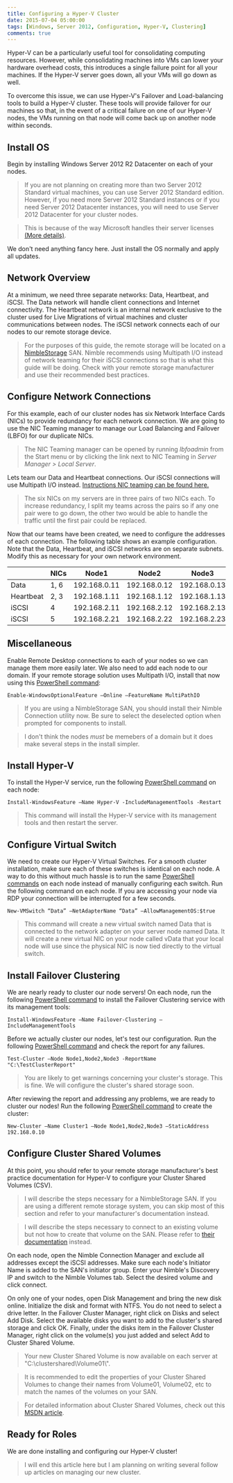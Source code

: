 ```yaml
---
title: Configuring a Hyper-V Cluster
date: 2015-07-04 05:00:00
tags: [Windows, Server 2012, Configuration, Hyper-V, Clustering]
comments: true
---
```


Hyper-V can be a particularly useful tool for consolidating computing resources.
However, while consolidating machines into VMs can lower your hardware overhead
costs, this introduces a single failure point for all your machines. If the Hyper-V
server goes down, all your VMs will go down as well.

To overcome this issue, we can use Hyper-V's Failover and Load-balancing tools
to build a Hyper-V cluster. These tools will provide failover for our machines so
that, in the event of a critical failure on one of our Hyper-V nodes, the VMs
running on that node will come back up on another node within seconds.

<!--more-->

## Install OS

Begin by installing Windows Server 2012 R2 Datacenter on each of your nodes.

>If you are not planning on creating more than two Server 2012 Standard virtual
machines, you can use Server 2012 Standard edition. However, if you need more
Server 2012 Standard instances or if you need Server 2012 Datacenter instances,
you will need to use Server 2012 Datacenter for your cluster nodes.

> This is because of the way Microsoft handles their server licenses
[(More details)](http://www.altaro.com/hyper-v/virtual-machine-licensing-hyper-v/).

We don't need anything fancy here. Just install the OS normally and apply all
updates.

## Network Overview

At a minimum, we need three separate networks: Data, Heartbeat, and iSCSI. The
Data network will handle client connections and Internet connectivity. The
Heartbeat network is an internal network exclusive to the cluster used for
Live Migrations of virtual machines and cluster communications between nodes.
The iSCSI network connects each of our nodes to our remote storage device.

>For the purposes of this guide, the remote storage will be located on a
[NimbleStorage](http://www.nimblestorage.com/products-technology/products-specs/) SAN.
Nimble recommends using Multipath I/O instead of network teaming for their iSCSI
connections so that is what this guide will be doing. Check with your remote
storage manufacturer and use their recommended best practices.

## Configure Network Connections

For this example, each of our cluster nodes has six Network Interface Cards
(NICs) to provide redundancy for each network connection. We are going to use
the NIC Teaming manager to manage our Load Balancing and Failover (LBFO) for
our duplicate NICs.

> The NIC Teaming manager can be opened by running *lbfoadmin* from the Start
  menu or by clicking the link next to NIC Teaming in *Server Manager > Local
  Server*.

Lets team our Data and Heartbeat connections. Our iSCSI connections will use
Multipath I/O instead. [Instructions NIC teaming can be found here.](/2015/07/06/Load_Balancing_and_Failover_on_Server_2012/)

>The six NICs on my servers are in three pairs of two NICs each. To increase
redundancy, I split my teams across the pairs so if any one pair were to go
down, the other two would be able to handle the traffic until the first pair
could be replaced.

Now that our teams have been created, we need to configure the addresses of each
connection. The following table shows an example configuration. Note that the
Data, Heartbeat, and iSCSI networks are on separate subnets. Modify this as
necessary for your own network environment.

|           | NICs | Node1        | Node2        | Node3        | Subnet |
|-----------|------|--------------|--------------|--------------|--------|
| Data      | 1, 6 | 192.168.0.11 | 192.168.0.12 | 192.168.0.13 | /24    |
| Heartbeat | 2, 3 | 192.168.1.11 | 192.168.1.12 | 192.168.1.13 | /24    |
| iSCSI     | 4    | 192.168.2.11 | 192.168.2.12 | 192.168.2.13 | /24    |
| iSCSI     | 5    | 192.168.2.21 | 192.168.2.22 | 192.168.2.23 | /24    |

## Miscellaneous

Enable Remote Desktop connections to each of your nodes so we can manage them
more easily later. We also need to add each node to our domain. If your remote
storage solution uses Multipath I/O, install that now using this [PowerShell command](https://technet.microsoft.com/en-us/library/hh852172.aspx):

`Enable-WindowsOptionalFeature –Online –FeatureName MultiPathIO`

>If you are using a NimbleStorage SAN, you should install their Nimble Connection
utility now. Be sure to select the deselected option when prompted for components
to install.

>I don't think the nodes _must_ be memebers of a domain but it does make several 
steps in the install simpler.

## Install Hyper-V
To install the Hyper-V service, run the following [PowerShell command](https://technet.microsoft.com/en-us/library/jj205467%28v=wps.630%29.aspx) on each
node:

`Install-WindowsFeature –Name Hyper-V -IncludeManagementTools -Restart`

> This command will install the Hyper-V service with its management tools and
then restart the server.

## Configure Virtual Switch

We need to create our Hyper-V Virtual Switches. For a smooth cluster installation,
make sure each of these switches is identical on each node. A way to do this
without much hassle is to run the same [PowerShell commands](https://technet.microsoft.com/en-us/library/hh848455%28v=wps.630%29.aspx) on each node instead
of manually configuring each switch. Run the following command on each node. If
you are accessing your node via RDP your connection will be interrupted for a few
seconds.

`New-VMSwitch “Data” –NetAdapterName “Data” –AllowManagementOS:$true`

>This command will create a new virtual switch named Data that is
connected to the network adapter on your server node named Data. It will create
a new virtual NIC on your node called vData that your local node will use since
the physical NIC is now tied directly to the virtual switch.


## Install Failover Clustering

We are nearly ready to cluster our node servers! On each node, run the following
[PowerShell command](https://technet.microsoft.com/en-us/library/jj205467%28v=wps.630%29.aspx) to install the Failover Clustering service with its
management tools:

`Install-WindowsFeature –Name Failover-Clustering –IncludeManagementTools`

Before we actually cluster our nodes, let's test our configuration. Run the
following [PowerShell command](https://technet.microsoft.com/en-us/library/ee461026.aspx) and check the report for any failures.

`Test-Cluster –Node Node1,Node2,Node3 -ReportName "C:\TestClusterReport"`

>You are likely to get warnings concerning your cluster's storage. This is fine.
We will configure the cluster's shared storage soon.

After reviewing the report and addressing any problems, we are ready to cluster
our nodes! Run the following [PowerShell command](https://technet.microsoft.com/en-us/library/ee460973.aspx) to create the cluster:

`New-Cluster –Name Cluster1 –Node Node1,Node2,Node3 –StaticAddress 192.168.0.10`

## Configure Cluster Shared Volumes

At this point, you should refer to your remote storage manufacturer's best
practice documentation for Hyper-V to configure your Cluster Shared Volumes (CSV).

>I will describe the steps necessary for a NimbleStorage SAN. If you are using a
different remote storage system, you can skip most of this section and refer to
your manufacturer's documentation instead.

>I will describe the steps necessary to connect to an existing volume but not how
to create that volume on the SAN. Please refer to [their documentation](https://infosight.nimblestorage.com/InfoSight/login) instead.

On each node, open the Nimble Connection Manager and exclude all addresses
except the iSCSI addresses. Make sure each node's Initiator Name is added to the
SAN's initiator group. Enter your Nimble's Discovery IP and switch to the Nimble
Volumes tab. Select the desired volume and click connect.

On only one of your nodes, open Disk Management and bring the new disk online.
Initialize the disk and format with NTFS. You do not need to select a drive letter. In
the Failover Cluster Manager, right click on Disks and select Add Disk. Select the
available disks you want to add to the cluster's shared storage and click OK. Finally,
under the disks item in the Failover Cluster Manager, right click on the volume(s)
you just added and select Add to Cluster Shared Volume.

>Your new Cluster Shared Volume is now available on each server at
"C:\\clustershared\\Volume01\\".

>It is recommended to edit the properties of your Cluster Shared
Volumes to change their names from Volume01, Volume02, etc to
match the names of the volumes on your SAN.

>For detailed information about Cluster Shared Volumes, check out
this [MSDN article](http://blogs.msdn.com/b/clustering/archive/2013/12/02/10473247.aspx).

## Ready for Roles

We are done installing and configuring our Hyper-V cluster!

>I will end this article here but I am planning on writing several follow
up articles on managing our new cluster.
